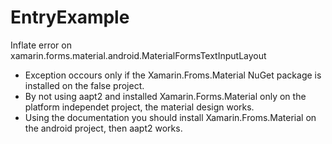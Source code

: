 # EntryExample
Inflate error on xamarin.forms.material.android.MaterialFormsTextInputLayout


- Exception occours only if the Xamarin.Froms.Material NuGet package is installed on the false project.
- By not using aapt2 and installed Xamarin.Forms.Material only on the platform independet project, the material design works.
- Using the documentation you should install Xamarin.Froms.Material on the android project, then aapt2 works.
